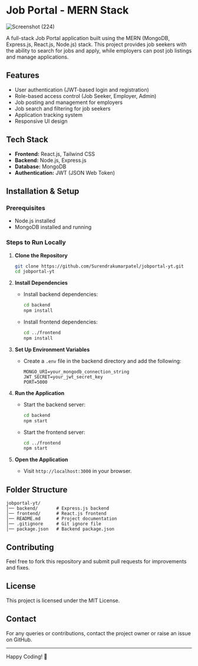 # Job Portal - MERN Stack
![Screenshot (224)](https://github.com/user-attachments/assets/0fe81483-f94b-4f61-b7d2-21479ff6a8ab)


A full-stack Job Portal application built using the MERN (MongoDB, Express.js, React.js, Node.js) stack. This project provides job seekers with the ability to search for jobs and apply, while employers can post job listings and manage applications.

## Features

- User authentication (JWT-based login and registration)
- Role-based access control (Job Seeker, Employer, Admin)
- Job posting and management for employers
- Job search and filtering for job seekers
- Application tracking system
- Responsive UI design

## Tech Stack

- **Frontend:** React.js, Tailwind CSS
- **Backend:** Node.js, Express.js
- **Database:** MongoDB
- **Authentication:** JWT (JSON Web Token)

## Installation & Setup

### Prerequisites
- Node.js installed
- MongoDB installed and running

### Steps to Run Locally

1. **Clone the Repository**
   ```sh
   git clone https://github.com/Surendrakumarpatel/jobportal-yt.git
   cd jobportal-yt
   ```

2. **Install Dependencies**
   - Install backend dependencies:
     ```sh
     cd backend
     npm install
     ```
   - Install frontend dependencies:
     ```sh
     cd ../frontend
     npm install
     ```

3. **Set Up Environment Variables**
   - Create a `.env` file in the backend directory and add the following:
     ```env
     MONGO_URI=your_mongodb_connection_string
     JWT_SECRET=your_jwt_secret_key
     PORT=5000
     ```

4. **Run the Application**
   - Start the backend server:
     ```sh
     cd backend
     npm start
     ```
   - Start the frontend server:
     ```sh
     cd ../frontend
     npm start
     ```

5. **Open the Application**
   - Visit `http://localhost:3000` in your browser.

## Folder Structure
```
jobportal-yt/
│── backend/       # Express.js backend
│── frontend/      # React.js frontend
│── README.md      # Project documentation
│── .gitignore     # Git ignore file
│── package.json   # Backend package.json
```

## Contributing
Feel free to fork this repository and submit pull requests for improvements and fixes.

## License
This project is licensed under the MIT License.

## Contact
For any queries or contributions, contact the project owner or raise an issue on GitHub.

---
Happy Coding! 🚀

